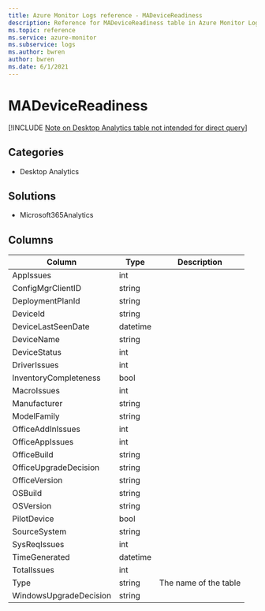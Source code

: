 ```yaml
---
title: Azure Monitor Logs reference - MADeviceReadiness
description: Reference for MADeviceReadiness table in Azure Monitor Logs.
ms.topic: reference
ms.service: azure-monitor
ms.subservice: logs
ms.author: bwren
author: bwren
ms.date: 6/1/2021
---
```


# MADeviceReadiness

[!INCLUDE [Note on Desktop Analytics table not intended for direct query](../../includes/azure-monitor-reference-ma-tables.md)]

## Categories

- Desktop Analytics
## Solutions

- Microsoft365Analytics




## Columns

|Column|Type|Description|
|---|---|---|
|AppIssues|int||
|ConfigMgrClientID|string||
|DeploymentPlanId|string||
|DeviceId|string||
|DeviceLastSeenDate|datetime||
|DeviceName|string||
|DeviceStatus|int||
|DriverIssues|int||
|InventoryCompleteness|bool||
|MacroIssues|int||
|Manufacturer|string||
|ModelFamily|string||
|OfficeAddInIssues|int||
|OfficeAppIssues|int||
|OfficeBuild|string||
|OfficeUpgradeDecision|string||
|OfficeVersion|string||
|OSBuild|string||
|OSVersion|string||
|PilotDevice|bool||
|SourceSystem|string||
|SysReqIssues|int||
|TimeGenerated|datetime||
|TotalIssues|int||
|Type|string|The name of the table|
|WindowsUpgradeDecision|string||
